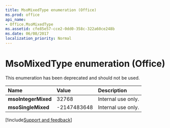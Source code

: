 ```yaml
---
title: MsoMixedType enumeration (Office)
ms.prod: office
api_name:
- Office.MsoMixedType
ms.assetid: cfe85e57-cce2-0dd0-358c-322a60ce248b
ms.date: 06/08/2017
localization_priority: Normal
---
```



# MsoMixedType enumeration (Office)

This enumeration has been deprecated and should not be used.



|Name|Value|Description|
|:-----|:-----|:-----|
|**msoIntegerMixed**|32768|Internal use only.|
|**msoSingleMixed**|-2147483648|Internal use only.|

[!include[Support and feedback](~/includes/feedback-boilerplate.md)]